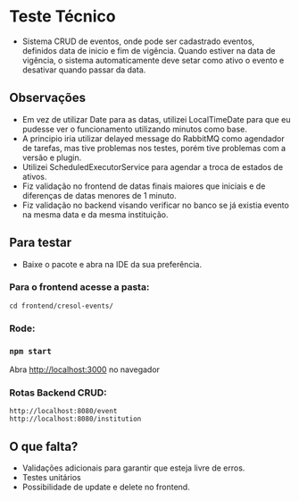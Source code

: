 # Teste Técnico

* Sistema CRUD de eventos, onde pode ser cadastrado eventos, definidos data de inicio e
fim de vigência. Quando estiver na data de vigência, o sistema automaticamente deve
setar como ativo o evento e desativar quando passar da data.



## Observações

* Em vez de utilizar Date para as datas, utilizei LocalTimeDate para que eu pudesse 
ver o funcionamento utilizando minutos como base.
* A principio iria utilizar delayed message do RabbitMQ como agendador de tarefas, mas tive problemas 
nos testes, porém tive problemas com a versão e plugin.
* Utilizei ScheduledExecutorService para agendar a troca de estados de ativos.
* Fiz validação no frontend de datas finais maiores que iniciais e de diferenças de datas
menores de 1 minuto.
* Fiz validação no backend visando verificar no banco se já existia evento na mesma data e da mesma instituição. 

## Para testar

* Baixe o pacote e abra na IDE da sua preferência.

### Para o frontend acesse a pasta:
    cd frontend/cresol-events/
### Rode:
### `npm start`

Abra [http://localhost:3000](http://localhost:3000) no navegador

### Rotas Backend CRUD:
    http://localhost:8080/event
    http://localhost:8080/institution

## O que falta?
* Validações adicionais para garantir que esteja livre de erros.
* Testes unitários
* Possibilidade de update e delete no frontend.
    
